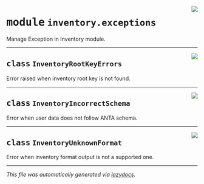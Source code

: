 <!-- markdownlint-disable -->

<a href="../../anta/inventory/exceptions.py#L0"><img align="right" style="float:right;" src="https://img.shields.io/badge/-source-cccccc?style=flat-square"></a>

# <kbd>module</kbd> `inventory.exceptions`
Manage Exception in Inventory module. 



---

<a href="../../anta/inventory/exceptions.py#L8"><img align="right" style="float:right;" src="https://img.shields.io/badge/-source-cccccc?style=flat-square"></a>

## <kbd>class</kbd> `InventoryRootKeyErrors`
Error raised when inventory root key is not found. 





---

<a href="../../anta/inventory/exceptions.py#L12"><img align="right" style="float:right;" src="https://img.shields.io/badge/-source-cccccc?style=flat-square"></a>

## <kbd>class</kbd> `InventoryIncorrectSchema`
Error when user data does not follow ANTA schema. 





---

<a href="../../anta/inventory/exceptions.py#L16"><img align="right" style="float:right;" src="https://img.shields.io/badge/-source-cccccc?style=flat-square"></a>

## <kbd>class</kbd> `InventoryUnknownFormat`
Error when inventory format output is not a supported one. 







---

_This file was automatically generated via [lazydocs](https://github.com/ml-tooling/lazydocs)._
